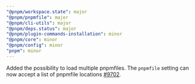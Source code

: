 ```yaml
---
"@pnpm/workspace.state": major
"@pnpm/pnpmfile": major
"@pnpm/cli-utils": major
"@pnpm/deps.status": major
"@pnpm/plugin-commands-installation": minor
"@pnpm/core": minor
"@pnpm/config": minor
"pnpm": minor
---
```


Added the possibility to load multiple pnpmfiles. The `pnpmfile` setting can now accept a list of pnpmfile locations [#9702](https://github.com/pnpm/pnpm/pull/9702).
